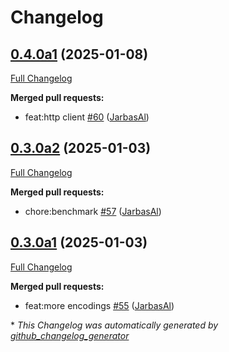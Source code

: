# Changelog

## [0.4.0a1](https://github.com/JarbasHiveMind/hivemind-websocket-client/tree/0.4.0a1) (2025-01-08)

[Full Changelog](https://github.com/JarbasHiveMind/hivemind-websocket-client/compare/0.3.0a2...0.4.0a1)

**Merged pull requests:**

- feat:http client [\#60](https://github.com/JarbasHiveMind/hivemind-websocket-client/pull/60) ([JarbasAl](https://github.com/JarbasAl))

## [0.3.0a2](https://github.com/JarbasHiveMind/hivemind-websocket-client/tree/0.3.0a2) (2025-01-03)

[Full Changelog](https://github.com/JarbasHiveMind/hivemind-websocket-client/compare/0.3.0a1...0.3.0a2)

**Merged pull requests:**

- chore:benchmark [\#57](https://github.com/JarbasHiveMind/hivemind-websocket-client/pull/57) ([JarbasAl](https://github.com/JarbasAl))

## [0.3.0a1](https://github.com/JarbasHiveMind/hivemind-websocket-client/tree/0.3.0a1) (2025-01-03)

[Full Changelog](https://github.com/JarbasHiveMind/hivemind-websocket-client/compare/0.2.1...0.3.0a1)

**Merged pull requests:**

- feat:more encodings [\#55](https://github.com/JarbasHiveMind/hivemind-websocket-client/pull/55) ([JarbasAl](https://github.com/JarbasAl))



\* *This Changelog was automatically generated by [github_changelog_generator](https://github.com/github-changelog-generator/github-changelog-generator)*
